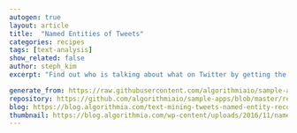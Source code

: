 ```yaml
---
autogen: true
layout: article
title:  "Named Entities of Tweets"
categories: recipes
tags: [text-analysis]
show_related: false
author: steph_kim
excerpt: "Find out who is talking about what on Twitter by getting the named entities of tweets by keyword."

generate_from: https://raw.githubusercontent.com/algorithmiaio/sample-apps/master/recipes/named_entity_recognition/README.md
repository: https://github.com/algorithmiaio/sample-apps/blob/master/recipes/named_entity_recognition/
blog: https://blog.algorithmia.com/text-mining-tweets-named-entity-recognition/
thumbnail: https://blog.algorithmia.com/wp-content/uploads/2016/11/named-entity-twitter-tweets.jpg
---
```


